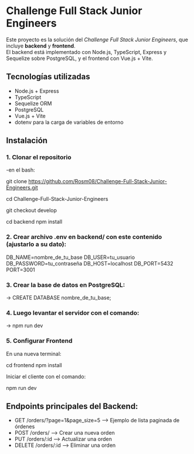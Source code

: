 # Challenge Full Stack Junior Engineers

Este proyecto es la solución del *Challenge Full Stack Junior Engineers*, que incluye **backend** y **frontend**.  
El backend está implementado con Node.js, TypeScript, Express y Sequelize sobre PostgreSQL, y el frontend con Vue.js + Vite.

## Tecnologías utilizadas

- Node.js + Express  
- TypeScript  
- Sequelize ORM  
- PostgreSQL  
- Vue.js + Vite  
- dotenv para la carga de variables de entorno  


## Instalación 

### 1. Clonar el repositorio

-en el bash: 

git clone https://github.com/Rosm08/Challenge-Full-Stack-Junior-Engineers.git

cd Challenge-Full-Stack-Junior-Engineers

git checkout develop 

cd backend
npm install 

### 2. Crear archivo .env en backend/ con este contenido (ajustarlo a su dato):

DB_NAME=nombre_de_tu_base
DB_USER=tu_usuario
DB_PASSWORD=tu_contraseña
DB_HOST=localhost
DB_PORT=5432
PORT=3001

### 3. Crear la base de datos en PostgreSQL:

-> CREATE DATABASE nombre_de_tu_base;

### 4. Luego levantar el servidor con el comando:

 -> npm run dev

 ### 5. Configurar Frontend

En una nueva terminal:

cd frontend
npm install


Iniciar el cliente con el comando:

npm run dev



## Endpoints principales del Backend:

* GET	/orders/?page=1&page_size=5	--> Ejemplo de lista paginada de órdenes
* POST	/orders/	--> Crear una nueva orden
* PUT	/orders/:id	--> Actualizar una orden
* DELETE	/orders/:id	--> Eliminar una orden

 



